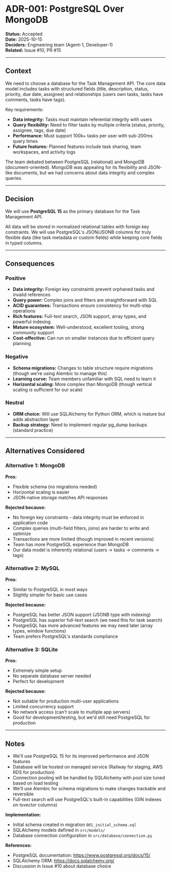 # ADR-001: PostgreSQL Over MongoDB

**Status:** Accepted  
**Date:** 2025-10-15  
**Deciders:** Engineering team (Agent-1, Developer-1)  
**Related:** Issue #10, PR #15

---

## Context

We need to choose a database for the Task Management API. The core data model includes tasks with structured fields (title, description, status, priority, due date, assignee) and relationships (users own tasks, tasks have comments, tasks have tags).

Key requirements:
- **Data integrity:** Tasks must maintain referential integrity with users
- **Query flexibility:** Need to filter tasks by multiple criteria (status, priority, assignee, tags, due date)
- **Performance:** Must support 100k+ tasks per user with sub-200ms query times
- **Future features:** Planned features include task sharing, team workspaces, and activity logs

The team debated between PostgreSQL (relational) and MongoDB (document-oriented). MongoDB was appealing for its flexibility and JSON-like documents, but we had concerns about data integrity and complex queries.

---

## Decision

We will use **PostgreSQL 15** as the primary database for the Task Management API.

All data will be stored in normalized relational tables with foreign key constraints. We will use PostgreSQL's JSON/JSONB columns for truly flexible data (like task metadata or custom fields) while keeping core fields in typed columns.

---

## Consequences

### Positive

- **Data integrity:** Foreign key constraints prevent orphaned tasks and invalid references
- **Query power:** Complex joins and filters are straightforward with SQL
- **ACID guarantees:** Transactions ensure consistency for multi-step operations
- **Rich features:** Full-text search, JSON support, array types, and powerful indexing
- **Mature ecosystem:** Well-understood, excellent tooling, strong community support
- **Cost-effective:** Can run on smaller instances due to efficient query planning

### Negative

- **Schema migrations:** Changes to table structure require migrations (though we're using Alembic to manage this)
- **Learning curve:** Team members unfamiliar with SQL need to learn it
- **Horizontal scaling:** More complex than MongoDB (though vertical scaling is sufficient for our scale)

### Neutral

- **ORM choice:** Will use SQLAlchemy for Python ORM, which is mature but adds abstraction layer
- **Backup strategy:** Need to implement regular pg_dump backups (standard practice)

---

## Alternatives Considered

### Alternative 1: MongoDB

**Pros:**
- Flexible schema (no migrations needed)
- Horizontal scaling is easier
- JSON-native storage matches API responses

**Rejected because:**
- No foreign key constraints - data integrity must be enforced in application code
- Complex queries (multi-field filters, joins) are harder to write and optimize
- Transactions are more limited (though improved in recent versions)
- Team has more PostgreSQL experience than MongoDB
- Our data model is inherently relational (users → tasks → comments → tags)

### Alternative 2: MySQL

**Pros:**
- Similar to PostgreSQL in most ways
- Slightly simpler for basic use cases

**Rejected because:**
- PostgreSQL has better JSON support (JSONB type with indexing)
- PostgreSQL has superior full-text search (we need this for task search)
- PostgreSQL has more advanced features we may need later (array types, window functions)
- Team prefers PostgreSQL's standards compliance

### Alternative 3: SQLite

**Pros:**
- Extremely simple setup
- No separate database server needed
- Perfect for development

**Rejected because:**
- Not suitable for production multi-user applications
- Limited concurrency support
- No network access (can't scale to multiple app servers)
- Good for development/testing, but we'd still need PostgreSQL for production

---

## Notes

- We'll use PostgreSQL 15 for its improved performance and JSON features
- Database will be hosted on managed service (Railway for staging, AWS RDS for production)
- Connection pooling will be handled by SQLAlchemy with pool size tuned based on load testing
- We'll use Alembic for schema migrations to make changes trackable and reversible
- Full-text search will use PostgreSQL's built-in capabilities (GIN indexes on tsvector columns)

**Implementation:**
- Initial schema created in migration `001_initial_schema.sql`
- SQLAlchemy models defined in `src/models/`
- Database connection configuration in `src/database/connection.py`

**References:**
- PostgreSQL documentation: https://www.postgresql.org/docs/15/
- SQLAlchemy ORM: https://docs.sqlalchemy.org/
- Discussion in Issue #10 about database choice

